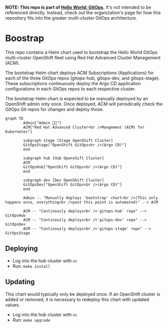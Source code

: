 **NOTE: This repo is part of [Hello World: GitOps].** It's not intended to be
referenced directly. Instead, check out the organization's page for how this
repository fits into the greater multi-cluster GitOps architecture.

# Boostrap

This repo contains a Helm chart used to bootstrap the Hello World GitOps
multi-cluster OpenShift fleet using Red Hat Advanced Cluster Management (ACM).

The bootstrap Helm chart deploys ACM Subscriptions (Applications) for each of
the three GitOps repos (gitops-hub, gitops-dev, and gitops-stage). These
subscriptions continuously deploy the Argo CD application configurations in
each GitOps repos to each respective cluster.

The bootstrap Helm chart is expected to be manually deployed by an OpenShift
admin only once. Once deployed, ACM will periodically check the GitOps Git
repos for changes and deploy those.

```mermaid
graph TD
        Admin["Admin 🧑‍💻"]
        ACM["Red Hat Advanced Cluster<br />Mangement (ACM) for Kubernetes"]

        subgraph stage [Stage OpenShift Cluster]
        GitOpsStage["OpenShift GitOps<br />(Argo CD)"]
        end

        subgraph hub [Hub Openshift Cluster]
        ACM
        GitOpsHub["OpenShift GitOps<br />(Argo CD)"]
        end

        subgraph dev [Dev OpenShift Cluster]
        GitOpsDev["OpenShift GitOps<br />(Argo CD)"]
        end

        Admin -. "Manually deploys 'bootstrap' chart<br />(This only happens once, everything<br />past this point is automated)" .-> ACM

        ACM -- "Continously deploys<br />'gitops-hub' repo" --> GitOpsHub
        ACM -- "Continously deploys<br />'gitops-dev' repo" --> GitOpsDev
        ACM -- "Continously deploys<br />'gitops-stage' repo" --> GitOpsStage
```

## Deploying

* Log into the hub cluster with `oc`
* Run: `make install`

## Updating

This chart would typically only be deployed once. If an OpenShift cluster is
added or removed, it is necessary to redeploy this chart with updated values.

* Log into the hub cluster with `oc`
* Run: `make upgrade`

[Hello World: GitOps]: https://github.com/hello-world-gitops
